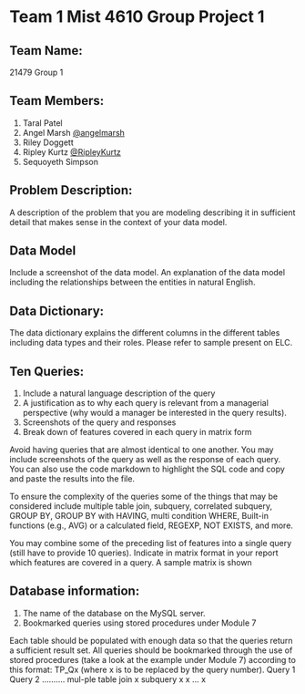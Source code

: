# Team 1 Mist 4610 Group Project 1

## Team Name: 
21479 Group 1 

## Team Members:

1. Taral Patel 
2. Angel Marsh [@angelmarsh](https://www.github.com/apm83682)
3. Riley Doggett
4. Ripley Kurtz [@RipleyKurtz](https://github.com/RipleyKurtz)
5. Sequoyeth Simpson

## Problem Description:
A description of the problem that you are modeling describing it in sufficient detail that makes
sense in the context of your data model.

## Data Model
Include a screenshot of the data model. An explanation of the data model including the
relationships between the entities in natural English.

## Data Dictionary:
The data dictionary explains the different columns in the different tables including data types and
their roles. Please refer to sample present on ELC.

## Ten Queries:
1. Include a natural language description of the query 
2. A justification as to why each query is relevant from a managerial perspective (why would a manager be interested in the query results).
3. Screenshots of the query and responses
4. Break down of features covered in each query in matrix form

Avoid having queries that are almost identical to one another. You may include screenshots of the
query as well as the response of each query. You can also use the code markdown to highlight the
SQL code and copy and paste the results into the file.

To ensure the complexity of the queries some of the things that may be considered include
multiple table join, subquery, correlated subquery, GROUP BY, GROUP BY with HAVING,
multi condition WHERE, Built-in functions (e.g., AVG) or a calculated field, REGEXP, NOT
EXISTS, and more.

You may combine some of the preceding list of features into a single query (still have to provide
10 queries). Indicate in matrix format in your report which features are covered in a query. A
sample matrix is shown

## Database information:
1. The name of the database on the MySQL server. 
2. Bookmarked queries using stored procedures under Module 7

Each table should be populated with enough
data so that the queries return a sufficient result set. All queries should be bookmarked through
the use of stored procedures (take a look at the example under Module 7) according to this
format: TP_Qx (where x is to be replaced by the query number).
Query 1 Query 2 ..........
mul-ple table join x
subquery x x
... x
